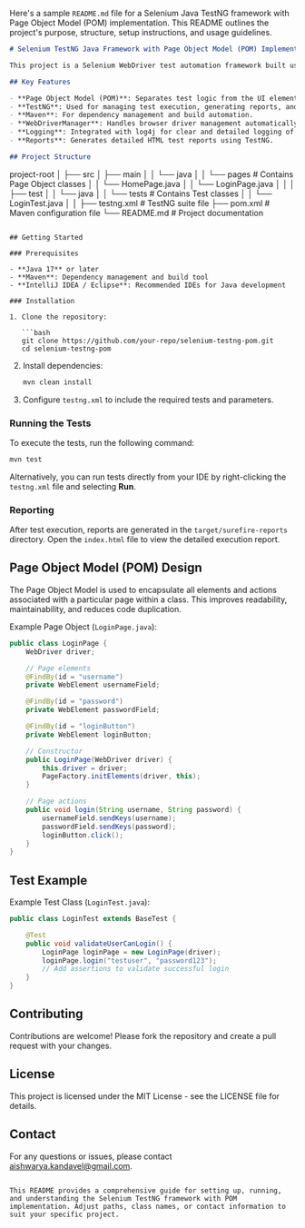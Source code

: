 Here's a sample `README.md` file for a Selenium Java TestNG framework with Page Object Model (POM) implementation. This README outlines the project's purpose, structure, setup instructions, and usage guidelines.

```markdown
# Selenium TestNG Java Framework with Page Object Model (POM) Implementation

This project is a Selenium WebDriver test automation framework built using Java, TestNG, and Page Object Model (POM) design pattern. It provides a modular, maintainable, and scalable structure for automating UI testing for web applications.

## Key Features

- **Page Object Model (POM)**: Separates test logic from the UI elements, making code cleaner and easier to maintain.
- **TestNG**: Used for managing test execution, generating reports, and supporting parallel testing.
- **Maven**: For dependency management and build automation.
- **WebDriverManager**: Handles browser driver management automatically.
- **Logging**: Integrated with log4j for clear and detailed logging of test execution.
- **Reports**: Generates detailed HTML test reports using TestNG.

## Project Structure

```
project-root
│
├── src
│   ├── main
│   │   └── java
│   │       └── pages         # Contains Page Object classes
│   │           └── HomePage.java
│   │           └── LoginPage.java
│   │
│   ├── test
│   │   └── java
│   │       └── tests         # Contains Test classes
│   │           └── LoginTest.java
│   │
├── testng.xml               # TestNG suite file
├── pom.xml                  # Maven configuration file
└── README.md                # Project documentation
```

## Getting Started

### Prerequisites

- **Java 17** or later
- **Maven**: Dependency management and build tool
- **IntelliJ IDEA / Eclipse**: Recommended IDEs for Java development

### Installation

1. Clone the repository:

   ```bash
   git clone https://github.com/your-repo/selenium-testng-pom.git
   cd selenium-testng-pom
   ```

2. Install dependencies:

   ```bash
   mvn clean install
   ```

3. Configure `testng.xml` to include the required tests and parameters.

### Running the Tests

To execute the tests, run the following command:

```bash
mvn test
```

Alternatively, you can run tests directly from your IDE by right-clicking the `testng.xml` file and selecting **Run**.

### Reporting

After test execution, reports are generated in the `target/surefire-reports` directory. Open the `index.html` file to view the detailed execution report.

## Page Object Model (POM) Design

The Page Object Model is used to encapsulate all elements and actions associated with a particular page within a class. This improves readability, maintainability, and reduces code duplication.

Example Page Object (`LoginPage.java`):

```java
public class LoginPage {
    WebDriver driver;

    // Page elements
    @FindBy(id = "username")
    private WebElement usernameField;

    @FindBy(id = "password")
    private WebElement passwordField;

    @FindBy(id = "loginButton")
    private WebElement loginButton;

    // Constructor
    public LoginPage(WebDriver driver) {
        this.driver = driver;
        PageFactory.initElements(driver, this);
    }

    // Page actions
    public void login(String username, String password) {
        usernameField.sendKeys(username);
        passwordField.sendKeys(password);
        loginButton.click();
    }
}
```

## Test Example

Example Test Class (`LoginTest.java`):

```java
public class LoginTest extends BaseTest {

    @Test
    public void validateUserCanLogin() {
        LoginPage loginPage = new LoginPage(driver);
        loginPage.login("testuser", "password123");
        // Add assertions to validate successful login
    }
}
```

## Contributing

Contributions are welcome! Please fork the repository and create a pull request with your changes.

## License

This project is licensed under the MIT License - see the LICENSE file for details.

## Contact

For any questions or issues, please contact aishwarya.kandavel@gmail.com.

```

This README provides a comprehensive guide for setting up, running, and understanding the Selenium TestNG framework with POM implementation. Adjust paths, class names, or contact information to suit your specific project.
